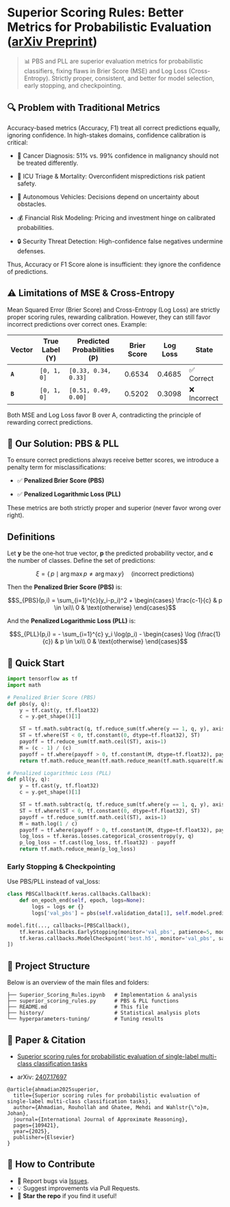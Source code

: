 # Superior Scoring Rules: Better Metrics for Probabilistic Evaluation ([arXiv Preprint](https://arxiv.org/pdf/2407.17697))

> 📊 PBS and PLL are superior evaluation metrics for probabilistic classifiers, fixing flaws in Brier Score (MSE) and Log Loss (Cross-Entropy). Strictly proper, consistent, and better for model selection, early stopping, and checkpointing.
## 🔍 Problem with Traditional Metrics  
Accuracy-based metrics (Accuracy, F1) treat all correct predictions equally, ignoring confidence. In high-stakes domains, confidence calibration is critical:

- 🧬 Cancer Diagnosis: 51% vs. 99% confidence in malignancy should not be treated differently.

- 🏥 ICU Triage & Mortality: Overconfident mispredictions risk patient safety.

- 🤖 Autonomous Vehicles: Decisions depend on uncertainty about obstacles.

- 💰 Financial Risk Modeling: Pricing and investment hinge on calibrated probabilities.

- 🔒 Security Threat Detection: High-confidence false negatives undermine defenses.

Thus, Accuracy or F1 Score alone is insufficient: they ignore the confidence of predictions.

## ⚠️ Limitations of MSE & Cross-Entropy

Mean Squared Error (Brier Score) and Cross-Entropy (Log Loss) are strictly proper scoring rules, rewarding calibration. However, they can still favor incorrect predictions over correct ones. Example: 

| Vector | True Label (Y) | Predicted Probabilities (P) | Brier Score | Log Loss | State |
|--------|----------------|-----------------------------|-------------|----------|-------|
| **`A`**  | `[0, 1, 0]`    | `[0.33, 0.34, 0.33]`        | 0.6534      | 0.4685   | ✅ Correct |
| **`B`**  | `[0, 1, 0]`    | `[0.51, 0.49, 0.00]`        | 0.5202      | 0.3098   | ❌ Incorrect |  

Both MSE and Log Loss favor B over A, contradicting the principle of rewarding correct predictions.

## 🎯 Our Solution: PBS & PLL  
To ensure correct predictions always receive better scores, we introduce a penalty term for misclassifications:

- ✅ **Penalized Brier Score (PBS)**

- ✅ **Penalized Logarithmic Loss (PLL)**

These metrics are both strictly proper and superior (never favor wrong over right).

##  Definitions 
Let **y** be the one‑hot true vector, **p** the predicted probability vector, and **c** the number of classes. Define the set of predictions:
```math
\xi  = \{\,p \mid \arg\max p \neq \arg\max y\}\quad\text{(incorrect predictions)}
```

Then the **Penalized Brier Score (PBS)** is:

```math
S_{PBS}(p,i) = \sum_{i=1}^{c}(y_i-p_i)^2 + 
\begin{cases}
\frac{c-1}{c} & p \in \xi\\ 
0 & \text{otherwise}
\end{cases}
```

And the **Penalized Logarithmic Loss (PLL)** is:

```math
S_{PLL}(p,i) = - \sum_{i=1}^{c} y_i \log(p_i) - 
\begin{cases}
\log (\frac{1}{c}) & p \in \xi\\ 
0 & \text{otherwise}
\end{cases}
```


## 🚀 Quick Start

```python
import tensorflow as tf
import math

# Penalized Brier Score (PBS)
def pbs(y, q):
    y = tf.cast(y, tf.float32)
    c = y.get_shape()[1]

    ST = tf.math.subtract(q, tf.reduce_sum(tf.where(y == 1, q, y), axis=1)[:, None])
    ST = tf.where(ST < 0, tf.constant(0, dtype=tf.float32), ST)
    payoff = tf.reduce_sum(tf.math.ceil(ST), axis=1)
    M = (c - 1) / (c)
    payoff = tf.where(payoff > 0, tf.constant(M, dtype=tf.float32), payoff)
    return tf.math.reduce_mean(tf.math.reduce_mean(tf.math.square(tf.math.subtract(y, q)), axis=1) + payoff)

# Penalized Logarithmic Loss (PLL) 
def pll(y, q):
    y = tf.cast(y, tf.float32)
    c = y.get_shape()[1]

    ST = tf.math.subtract(q, tf.reduce_sum(tf.where(y == 1, q, y), axis=1)[:, None])
    ST = tf.where(ST < 0, tf.constant(0, dtype=tf.float32), ST)
    payoff = tf.reduce_sum(tf.math.ceil(ST), axis=1)
    M = math.log(1 / c)
    payoff = tf.where(payoff > 0, tf.constant(M, dtype=tf.float32), payoff)
    log_loss = tf.keras.losses.categorical_crossentropy(y, q)
    p_log_loss = tf.cast(log_loss, tf.float32) - payoff
    return tf.math.reduce_mean(p_log_loss)
```

### Early Stopping & Checkpointing
Use PBS/PLL instead of val_loss:
```python
class PBSCallback(tf.keras.callbacks.Callback):
    def on_epoch_end(self, epoch, logs=None):
        logs = logs or {}
        logs['val_pbs'] = pbs(self.validation_data[1], self.model.predict(self.validation_data[0]))

model.fit(..., callbacks=[PBSCallback(),
    tf.keras.callbacks.EarlyStopping(monitor='val_pbs', patience=5, mode='min'),
    tf.keras.callbacks.ModelCheckpoint('best.h5', monitor='val_pbs', save_best_only=True)
])
```

## 📂 Project Structure

Below is an overview of the main files and folders:

```
├── Superior_Scoring_Rules.ipynb   # Implementation & analysis  
├── superior_scoring_rules.py      # PBS & PLL functions  
├── README.md                      # This file  
├── history/                       # Statistical analysis plots  
└── hyperparameters-tuning/        # Tuning results  
```

## 📄 Paper & Citation

- [Superior scoring rules for probabilistic evaluation of single-label multi-class classification tasks](https://www.sciencedirect.com/science/article/abs/pii/S0888613X25000623)

- arXiv: [2407.17697](https://arxiv.org/pdf/2407.17697)

```
@article{ahmadian2025superior,
  title={Superior scoring rules for probabilistic evaluation of single-label multi-class classification tasks},
  author={Ahmadian, Rouhollah and Ghatee, Mehdi and Wahlstr{\"o}m, Johan},
  journal={International Journal of Approximate Reasoning},
  pages={109421},
  year={2025},
  publisher={Elsevier}
}
```

## 🤝 How to Contribute  
- 🐛 Report bugs via [Issues](https://github.com/Ruhallah93/superior-scoring-rules/issues).  
- 💡 Suggest improvements via Pull Requests.  
- 🌟 **Star the repo** if you find it useful!

